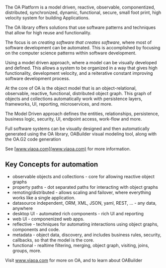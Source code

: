 The OA Platform is a model driven, reactive, observable, componentized, distributed, synchronized, dynamic, functional, secure, small foot print, high velocity system for building Applications.

The OA library offers solutions that use software patterns and techniques that allow for high reuse and functionality.

The focus is on _creating software that creates software_, where most of software development can be automated. This is accomplished by focusing on the computer science patterns within software development.

Using a model driven approach, where a model can be visually developed and defined. This allows a system to be organized in a way that gives high functionality, development velocity, and a reiterative constant improving software development process.

At the core of OA is the object model that is an object-relational, observable, reactive, functional, distributed object graph. This graph of objects and collections automatically work with persistence layers, frameworks, UI, reporting, microservices, and more.

The Model Driven approach defines the entities, relationships, persistence, business logic, security, UI, endpoint access, work-flow and more.

Full software systems can be visually designed and then automatically generated using the OA library, OABuilder visual modeling tool, along with the OA.G2 code generation

See [www.viaoa.com](www.viaoa.com) for more information.

## Key Concepts for automation

*   observable objects and collections - core for allowing reactive object graphs
*   property paths - dot separated paths for interacting with object graphs
*   remoting/distributed - allows scaling and failover, where everything works like a single application.
*   datasource independent, ORM, XML, JSON, yaml, REST, ... - any data, anywhere
*   desktop UI - automated rich components - rich UI and reporting
*   web UI - componenized web apps.
*   reflective - techniques for automating interactions using object graphs, components and code.
*   metadata - object data, discovery, and includes business rules, security, callbacks, so that the model is the core.
*   functional - realtime filtering, merging, object graph, visiting, joins, groups, more.

Visit www.viaoa.com for more on OA, and to learn about OABuilder